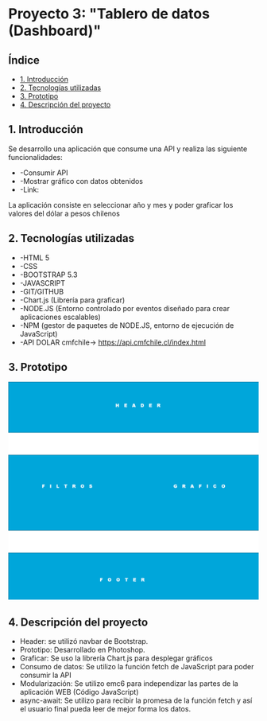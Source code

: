 # Proyecto 3: "Tablero de datos (Dashboard)"

## Índice
* [1. Introducción](#1-introducción)
* [2. Tecnologías utilizadas](#2-tecnologías-utilizadas)
* [3. Prototipo](#3-prototipo)
* [4. Descripción del proyecto](#4-descripción-del-proyecto)

## 1. Introducción
Se desarrollo una aplicación que consume una API y realiza las siguiente funcionalidades:
* -Consumir API
* -Mostrar gráfico con datos obtenidos
* -Link: 

La aplicación consiste en seleccionar año y mes y poder graficar los valores del dólar a pesos chilenos

## 2. Tecnologías utilizadas
* -HTML 5
* -CSS
* -BOOTSTRAP 5.3
* -JAVASCRIPT
* -GIT/GITHUB
* -Chart.js (Librería para graficar)
* -NODE.JS (Entorno controlado por eventos diseñado para crear aplicaciones escalables)
* -NPM (gestor de paquetes de NODE.JS, entorno de ejecución de JavaScript)
* -API DOLAR cmfchile-> https://api.cmfchile.cl/index.html

## 3. Prototipo
![Prototipo](/img/prototipo.jpg)

## 4. Descripción del proyecto
* Header: se utilizó navbar de Bootstrap.
* Prototipo: Desarrollado en Photoshop.
* Graficar: Se uso la librería Chart.js para desplegar gráficos
* Consumo de datos: Se utilizo la función fetch de JavaScript para poder consumir la API
* Modularización: Se utilizo emc6 para independizar las partes de la aplicación WEB (Código JavaScript)
* async-await: Se utilizo para recibir la promesa de la función fetch y así el usuario final pueda leer de mejor forma los datos.